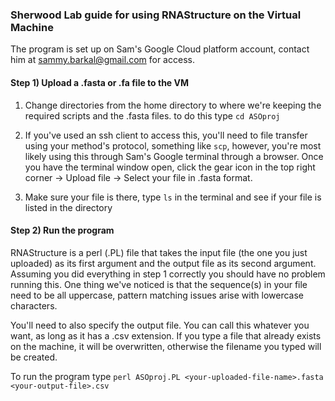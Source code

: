 ### Sherwood Lab guide for using RNAStructure on the Virtual Machine

The program is set up on Sam's Google Cloud platform account, contact him at sammy.barkal@gmail.com for access. 

#### Step 1) Upload a .fasta or .fa file to the VM



1) Change directories from the home directory to where we're keeping the required scripts and the .fasta files. to do this type `cd ASOproj`

2) If you've used an ssh client to access this, you'll need to file transfer using your method's protocol, something like `scp`, however, you're most likely using this through Sam's Google terminal through a browser. Once you have the terminal window open, click the gear icon in the top right corner -> Upload file -> Select your file in .fasta format.

3) Make sure your file is there, type `ls` in the terminal and see if your file is listed in the directory


#### Step 2) Run the program 

RNAStructure is a perl (.PL) file that takes the input file (the one you just uploaded) as its first argument and the output file as its second argument. Assuming you did everything in step 1 correctly you should have no problem running this. One thing we've noticed is that the sequence(s) in your file need to be all uppercase, pattern matching issues arise with lowercase characters. 

You'll need to also specify the output file. You can call this whatever you want, as long as it has a .csv extension. If you type a file that already exists on the machine, it will be overwritten, otherwise the filename you typed will be created.

To run the program type `perl ASOproj.PL <your-uploaded-file-name>.fasta <your-output-file>.csv`
